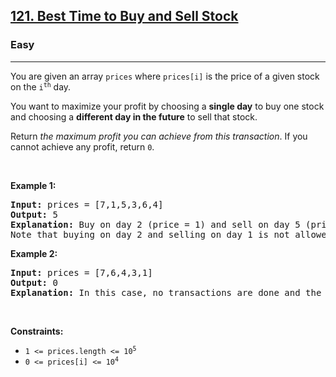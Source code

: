 <h2><a href="https://leetcode.com/problems/best-time-to-buy-and-sell-stock/">121. Best Time to Buy and Sell Stock</a></h2><h3>Easy</h3><hr><div element-id="1154"><p element-id="1153">You are given an array <code element-id="1152">prices</code> where <code element-id="1151">prices[i]</code> is the price of a given stock on the <code element-id="1150">i<sup element-id="1149">th</sup></code> day.</p>

<p element-id="1148">You want to maximize your profit by choosing a <strong element-id="1147">single day</strong> to buy one stock and choosing a <strong element-id="1146">different day in the future</strong> to sell that stock.</p>

<p element-id="1145">Return <em element-id="1144">the maximum profit you can achieve from this transaction</em>. If you cannot achieve any profit, return <code element-id="1143">0</code>.</p>

<p element-id="1142">&nbsp;</p>
<p element-id="1141"><strong class="example" element-id="1140">Example 1:</strong></p>

<pre element-id="1139"><strong element-id="1138">Input:</strong> prices = [7,1,5,3,6,4]
<strong element-id="1137">Output:</strong> 5
<strong element-id="1136">Explanation:</strong> Buy on day 2 (price = 1) and sell on day 5 (price = 6), profit = 6-1 = 5.
Note that buying on day 2 and selling on day 1 is not allowed because you must buy before you sell.
</pre>

<p element-id="1135"><strong class="example" element-id="1134">Example 2:</strong></p>

<pre element-id="1133"><strong element-id="1132">Input:</strong> prices = [7,6,4,3,1]
<strong element-id="1131">Output:</strong> 0
<strong element-id="1130">Explanation:</strong> In this case, no transactions are done and the max profit = 0.
</pre>

<p element-id="1129">&nbsp;</p>
<p element-id="1128"><strong element-id="1127">Constraints:</strong></p>

<ul element-id="1126">
	<li element-id="1125"><code element-id="1124">1 &lt;= prices.length &lt;= 10<sup element-id="1123">5</sup></code></li>
	<li element-id="1122"><code element-id="1121">0 &lt;= prices[i] &lt;= 10<sup element-id="1120">4</sup></code></li>
</ul>
</div>